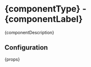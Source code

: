 # {componentType} - {componentLabel}

<!-- GENERATED componentDescription -->
{componentDescription}
<!-- GENERATED /componentDescription -->

## Configuration

<!-- GENERATED props -->
{props}
<!-- GENERATED /props -->
